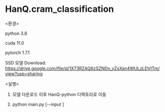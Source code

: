 # HanQ.cram_classification

<환경>

python 3.8

cuda 11.0

pytorch 1.7.1

SSD 모델 Download: https://drive.google.com/file/d/1X73RZAQ6zSZNDn_yZsXan4WULzLDVITm/view?usp=sharing

<실행>

1. 모델 다운로드 이후 HanQ-python 디렉토리로 이동

2. python main.py [--input <directory>]

